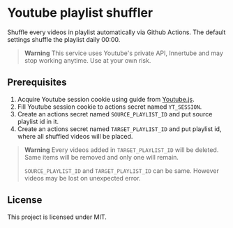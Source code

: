 # Youtube playlist shuffler
Shuffle every videos in playlist automatically via Github Actions.
The default settings shuffle the playlist daily 00:00.

> **Warning**
> This service uses Youtube's private API, Innertube and may stop working anytime.
> Use at your own risk.

## Prerequisites
1. Acquire Youtube session cookie using guide from [Youtube.js](https://ytjs.dev/guide/authentication.html).
2. Fill Youtube session cookie to actions secret named `YT_SESSION`.
3. Create an actions secret named `SOURCE_PLAYLIST_ID` and put source playlist id in it.
4. Create an actions secret named `TARGET_PLAYLIST_ID` and put playlist id, where all shuffled videos will be placed.

> **Warning**
> Every videos added in `TARGET_PLAYLIST_ID` will be deleted.
> Same items will be removed and only one will remain.
>
> `SOURCE_PLAYLIST_ID` and `TARGET_PLAYLIST_ID` can be same. However videos may be lost on unexpected error.

## License
This project is licensed under MIT.
